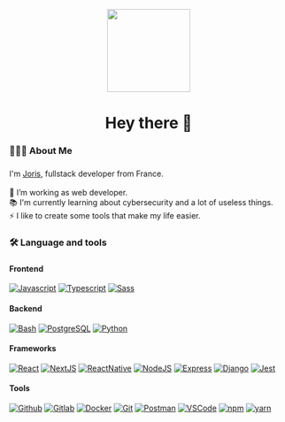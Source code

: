 <div align="center">
  <img height="150" src="https://encrypted-tbn0.gstatic.com/images?q=tbn:ANd9GcRALTvgT6XY133o_GbhnAKtgy7Zx7lb58j4AQ&usqp=CAU"  />
</div>

###

<h1 align="center">Hey there 👋</h1>

###

<h3 align="left">👨🏻‍💻  About Me</h3>

###

<p align="left">I'm <a href="https://joris-lefait.notion.site/Joris-Lefait-72684b707a3444bab9fc9c79c3fbacb1" target="_blank">Joris</a>, fullstack developer from France.
<br>
<br>
🔭 I’m working as web developer.<br>
📚 I'm currently learning about cybersecurity and a lot of useless things.<br>
⚡️ I like to create some tools that make my life easier.

###

<h3 align="left">🛠 Language and tools</h3>

###

#### Frontend

[![Javascript](https://img.shields.io/badge/Javascript-yellow?logo=javascript&logoColor=white)](https://developer.mozilla.org/en-US/docs/Web/JavaScript)
[![Typescript](https://img.shields.io/badge/Typescript-blue?logo=typescript&logoColor=white)](https://www.typescriptlang.org/)
[![Sass](https://img.shields.io/badge/Sass-pink?logo=sass&logoColor=white)](https://sass-lang.com)

#### Backend

[![Bash](https://img.shields.io/badge/Bash-black?logo=gnu-bash&logoColor=white)](https://www.gnu.org/software/bash/)
[![PostgreSQL](https://img.shields.io/badge/PostgreSQL-darkblue?logo=postgresql&logoColor=white)](https://www.postgresql.org)
[![Python](https://img.shields.io/badge/Python-blue?logo=python&logoColor=white)](https://www.python.org)

#### Frameworks

[![React](https://img.shields.io/badge/React-blue?logo=react&logoColor=white)](https://reactjs.org/)
[![NextJS](https://img.shields.io/badge/NextJS-grey?logo=next.js&logoColor=white)](https://nextjs.org/)
[![ReactNative](https://img.shields.io/badge/ReactNative-blue?logo=react&logoColor=white)](https://reactnative.dev/)
[![NodeJS](https://img.shields.io/badge/NodeJS-green?logo=node.js&logoColor=white)](https://nodejs.org)
[![Express](https://img.shields.io/badge/Express-grey?logo=express&logoColor=white)](https://expressjs.com)
[![Django](https://img.shields.io/badge/Django-green?logo=django&logoColor=white)](https://www.djangoproject.com/)
[![Jest](https://img.shields.io/badge/Jest-grey?logo=jest&logoColor=white)](https://jestjs.io)

#### Tools

[![Github](https://img.shields.io/badge/Github-black?logo=github&logoColor=white)](https://www.github.com/)
[![Gitlab](https://img.shields.io/badge/Gitlab-orange?logo=gitlab&logoColor=white)](https://about.gitlab.com/)
[![Docker](https://img.shields.io/badge/Docker-blue?logo=docker&logoColor=white)](https://www.docker.com/)
[![Git](https://img.shields.io/badge/Git-red?logo=git&logoColor=white)](https://git-scm.com/)
[![Postman](https://img.shields.io/badge/Postman-orange?logo=postman&logoColor=white)](https://postman.com)
[![VSCode](https://img.shields.io/badge/VSCode-blue?logo=visual-studio-code&logoColor=white)](https://code.visualstudio.com/)
[![npm](https://img.shields.io/badge/npm-red?logo=npm&logoColor=white)](https://www.npmjs.com/)
[![yarn](https://img.shields.io/badge/yarn-blue?logo=yarn&logoColor=white)](https://yarnpkg.com/)
